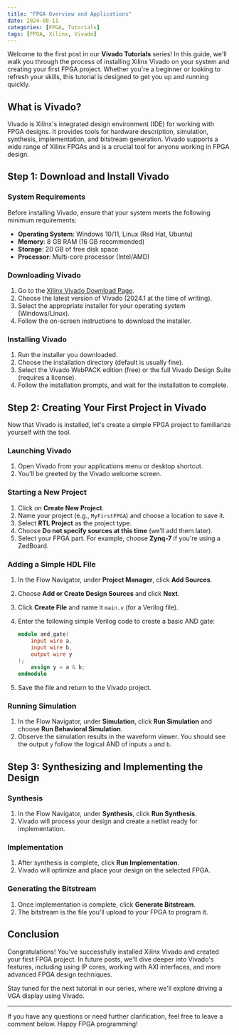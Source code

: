```yaml
---
title: "FPGA Overview and Applications"
date: 2024-08-11
categories: [FPGA, Tutorials]
tags: [FPGA, Xilinx, Vivado]
---
```



Welcome to the first post in our **Vivado Tutorials** series! In this guide, we'll walk you through the process of installing Xilinx Vivado on your system and creating your first FPGA project. Whether you're a beginner or looking to refresh your skills, this tutorial is designed to get you up and running quickly.

## What is Vivado?

Vivado is Xilinx's integrated design environment (IDE) for working with FPGA designs. It provides tools for hardware description, simulation, synthesis, implementation, and bitstream generation. Vivado supports a wide range of Xilinx FPGAs and is a crucial tool for anyone working in FPGA design.

## Step 1: Download and Install Vivado

### System Requirements

Before installing Vivado, ensure that your system meets the following minimum requirements:

- **Operating System**: Windows 10/11, Linux (Red Hat, Ubuntu)
- **Memory**: 8 GB RAM (16 GB recommended)
- **Storage**: 20 GB of free disk space
- **Processor**: Multi-core processor (Intel/AMD)

### Downloading Vivado

1. Go to the [Xilinx Vivado Download Page](https://www.xilinx.com/support/download.html).
2. Choose the latest version of Vivado (2024.1 at the time of writing).
3. Select the appropriate installer for your operating system (Windows/Linux).
4. Follow the on-screen instructions to download the installer.

### Installing Vivado

1. Run the installer you downloaded.
2. Choose the installation directory (default is usually fine).
3. Select the Vivado WebPACK edition (free) or the full Vivado Design Suite (requires a license).
4. Follow the installation prompts, and wait for the installation to complete.

## Step 2: Creating Your First Project in Vivado

Now that Vivado is installed, let's create a simple FPGA project to familiarize yourself with the tool.

### Launching Vivado

1. Open Vivado from your applications menu or desktop shortcut.
2. You'll be greeted by the Vivado welcome screen.

### Starting a New Project
1. Click on **Create New Project**.
2. Name your project (e.g., `MyFirstFPGA`) and choose a location to save it.
3. Select **RTL Project** as the project type.
4. Choose **Do not specify sources at this time** (we’ll add them later).
5. Select your FPGA part. For example, choose **Zynq-7** if you're using a ZedBoard.

### Adding a Simple HDL File

1. In the Flow Navigator, under **Project Manager**, click **Add Sources**.
2. Choose **Add or Create Design Sources** and click **Next**.
3. Click **Create File** and name it `main.v` (for a Verilog file).
4. Enter the following simple Verilog code to create a basic AND gate:

    ```verilog
    module and_gate(
        input wire a,
        input wire b,
        output wire y
    );
        assign y = a & b;
    endmodule
    ```

5. Save the file and return to the Vivado project.

### Running Simulation

1. In the Flow Navigator, under **Simulation**, click **Run Simulation** and choose **Run Behavioral Simulation**.
2. Observe the simulation results in the waveform viewer. You should see the output `y` follow the logical AND of inputs `a` and `b`.

## Step 3: Synthesizing and Implementing the Design

### Synthesis

1. In the Flow Navigator, under **Synthesis**, click **Run Synthesis**.
2. Vivado will process your design and create a netlist ready for implementation.

### Implementation

1. After synthesis is complete, click **Run Implementation**.
2. Vivado will optimize and place your design on the selected FPGA.

### Generating the Bitstream

1. Once implementation is complete, click **Generate Bitstream**.
2. The bitstream is the file you'll upload to your FPGA to program it.

## Conclusion

Congratulations! You've successfully installed Xilinx Vivado and created your first FPGA project. In future posts, we'll dive deeper into Vivado's features, including using IP cores, working with AXI interfaces, and more advanced FPGA design techniques.

Stay tuned for the next tutorial in our series, where we'll explore driving a VGA display using Vivado.

---

If you have any questions or need further clarification, feel free to leave a comment below. Happy FPGA programming!
